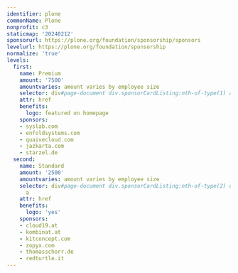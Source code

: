 ```yaml
---
identifier: plone
commonName: Plone
nonprofit: c3
staticmap: '20240212'
sponsorurl: https://plone.org/foundation/sponsorship/sponsors
levelurl: https://plone.org/foundation/sponsorship
normalize: 'true'
levels:
  first:
    name: Premium
    amount: '7500'
    amountvaries: amount varies by employee size
    selector: div#page-document div.sponsorCardListing:nth-of-type(1) a
    attr: href
    benefits:
      logo: featured on homepage
    sponsors:
    - syslab.com
    - enfoldsystems.com
    - quaivecloud.com
    - jazkarta.com
    - starzel.de
  second:
    name: Standard
    amount: '2500'
    amountvaries: amount varies by employee size
    selector: div#page-document div.sponsorCardListing:nth-of-type(2) div.sponsor-card
      a
    attr: href
    benefits:
      logo: 'yes'
    sponsors:
    - cloud19.at
    - kombinat.at
    - kitconcept.com
    - zopyx.com
    - thomasschorr.de
    - redturtle.it
---
```

